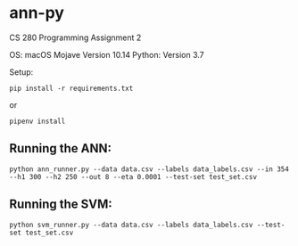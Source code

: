 # ann-py
CS 280 Programming Assignment 2

OS: macOS Mojave Version 10.14
Python: Version 3.7

Setup:
```
pip install -r requirements.txt
```
or
```
pipenv install
```

Running the ANN:
----
```
python ann_runner.py --data data.csv --labels data_labels.csv --in 354 --h1 300 --h2 250 --out 8 --eta 0.0001 --test-set test_set.csv
```

Running the SVM:
----

```
python svm_runner.py --data data.csv --labels data_labels.csv --test-set test_set.csv
```
